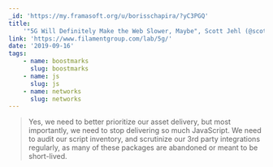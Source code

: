 ```yaml
---
_id: 'https://my.framasoft.org/u/borisschapira/?yC3PGQ'
title:
    '"5G Will Definitely Make the Web Slower, Maybe", Scott Jehl (@scottjehl)'
link: 'https://www.filamentgroup.com/lab/5g/'
date: '2019-09-16'
tags:
    - name: boostmarks
      slug: boostmarks
    - name: js
      slug: js
    - name: networks
      slug: networks
---
```


<div class="markdown"><blockquote>
<p>Yes, we need to better prioritize our asset delivery, but most importantly, we need to stop delivering so much JavaScript. We need to audit our script inventory, and scrutinize our 3rd party integrations regularly, as many of these packages are abandoned or meant to be short-lived.
</p>
</blockquote></div>
